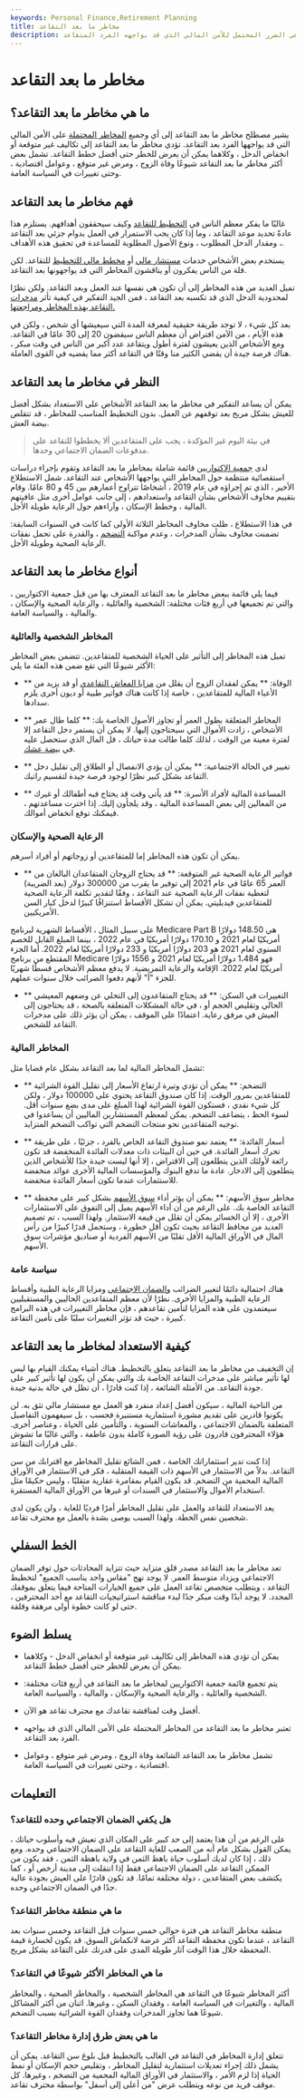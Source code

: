 ```yaml
---
keywords: Personal Finance,Retirement Planning
title: مخاطر ما بعد التقاعد
description: مخاطر ما بعد التقاعد هي الضرر المحتمل للأمن المالي الذي قد يواجهه الفرد المتقاعد.
---
```


# مخاطر ما بعد التقاعد
## ما هي مخاطر ما بعد التقاعد؟

يشير مصطلح مخاطر ما بعد التقاعد إلى أي وجميع [المخاطر المحتملة](/risk) على الأمن المالي التي قد يواجهها الفرد بعد التقاعد. تؤدي مخاطر ما بعد التقاعد إلى تكاليف غير متوقعة أو انخفاض الدخل ، وكلاهما يمكن أن يعرض للخطر حتى أفضل خطط التقاعد. تشمل بعض أكثر مخاطر ما بعد التقاعد شيوعًا وفاة الزوج ، ومرض غير متوقع ، وعوامل اقتصادية ، وحتى تغييرات في السياسة العامة.

## فهم مخاطر ما بعد التقاعد

غالبًا ما يفكر معظم الناس في [التخطيط للتقاعد](/retirement-planning) وكيف سيحققون أهدافهم. يستلزم هذا عادةً تحديد موعد التقاعد ، وما إذا كان يجب الاستمرار في العمل بدوام جزئي بعد التقاعد ، ومقدار الدخل المطلوب ، ونوع الأصول المطلوبة للمساعدة في تحقيق هذه الأهداف.

يستخدم بعض الأشخاص خدمات [مستشار مالي](/financial-advisor) أو [مخطط مالي للتخطيط](/financialplanner) للتقاعد. لكن قلة من الناس يفكرون أو يناقشون المخاطر التي قد يواجهونها بعد التقاعد.

تميل العديد من هذه المخاطر إلى أن تكون هي نفسها عند العمل وبعد التقاعد. ولكن نظرًا لمحدودية الدخل الذي قد تكسبه بعد التقاعد ، فمن الجيد التفكير في كيفية تأثر [مدخرات التقاعد بهذه المخاطر ومراجعتها.](/savings)

بعد كل شيء ، لا توجد طريقة حقيقية لمعرفة المدة التي سيعيشها أي شخص ، ولكن في هذه الأيام ، من الآمن افتراض أن معظم الناس سيقضون 20 إلى 30 عامًا في التقاعد. ومع الأشخاص الذين يعيشون لفترة أطول ويتقاعد عدد أكبر من الناس في وقت مبكر ، هناك فرصة جيدة أن يقضي الكثير منا وقتًا في التقاعد أكثر مما يقضيه في القوى العاملة.

## النظر في مخاطر ما بعد التقاعد

يمكن أن يساعد التفكير في مخاطر ما بعد التقاعد الأشخاص على الاستعداد بشكل أفضل للعيش بشكل مريح بعد توقفهم عن العمل. بدون التخطيط المناسب للمخاطر ، قد تتقلص بيضة العش.

> في بيئة اليوم غير المؤكدة ، يجب على المتقاعدين ألا يخططوا للتقاعد على مدفوعات الضمان الاجتماعي وحدها.

>

لدى [جمعية الاكتواريين](/society-actuaries-soa) قائمة شاملة بمخاطر ما بعد التقاعد وتقوم بإجراء دراسات استقصائية منتظمة حول المخاطر التي يواجهها الأشخاص عند التقاعد. شمل الاستطلاع الأخير ، الذي تم إجراؤه في عام 2019 ، أشخاصًا تتراوح أعمارهم بين 45 و 80 عامًا. وقام بتقييم مخاوف الأشخاص بشأن التقاعد واستعدادهم ، إلى جانب عوامل أخرى مثل عافيتهم المالية ، وخطط الإسكان ، وآراءهم حول الرعاية طويلة الأجل.

في هذا الاستطلاع ، ظلت مخاوف المخاطر الثلاثة الأولى كما كانت في السنوات السابقة: تضمنت مخاوف بشأن المدخرات ، وعدم مواكبة [التضخم](/inflation) ، والقدرة على تحمل نفقات الرعاية الصحية وطويلة الأجل.

## أنواع مخاطر ما بعد التقاعد

فيما يلي قائمة ببعض مخاطر ما بعد التقاعد المعترف بها من قبل جمعية الاكتواريين ، والتي تم تجميعها في أربع فئات مختلفة: الشخصية والعائلية ، والرعاية الصحية والإسكان ، والمالية ، والسياسة العامة.

### المخاطر الشخصية والعائلية

تميل هذه المخاطر إلى التأثير على الحياة الشخصية للمتقاعدين. تتضمن بعض المخاطر الأكثر شيوعًا التي تقع ضمن هذه الفئة ما يلي:

- ** الوفاة: ** يمكن لفقدان الزوج أن يقلل من [مزايا المعاش التقاعدي](/pensionplan) أو قد يزيد من الأعباء المالية للمتقاعدين ، خاصة إذا كانت هناك فواتير طبية أو ديون أخرى يلزم سدادها.

- ** المخاطر المتعلقة بطول العمر أو تجاوز الأصول الخاصة بك: ** كلما طال عمر الأشخاص ، زادت الأموال التي سيحتاجون إليها. لا يمكن أن يستمر دخل التقاعد إلا لفترة معينة من الوقت ، لذلك كلما طالت مدة حياتك ، قل المال الذي ستحصل عليه في [بيضة عشك](/nestegg).

- ** تغيير في الحالة الاجتماعية: ** يمكن أن يؤدي الانفصال أو الطلاق إلى تقليل دخل التقاعد بشكل كبير نظرًا لوجود فرصة جيدة لتقسيم راتبك.

- ** المساعدة المالية لأفراد الأسرة: ** قد يأتي وقت قد يحتاج فيه أطفالك أو غيرك من المعالين إلى بعض المساعدة المالية ، وقد يلجأون إليك. إذا اخترت مساعدتهم ، فيمكنك توقع انخفاض أموالك.

### الرعاية الصحية والإسكان

يمكن أن تكون هذه المخاطر إما للمتقاعدين أو زوجاتهم أو أفراد أسرهم.

- ** فواتير الرعاية الصحية غير المتوقعة: ** قد يحتاج الزوجان المتقاعدان البالغان من العمر 65 عامًا في عام 2021 إلى توفير ما يقرب من 300000 دولار (بعد الضريبة) لتغطية نفقات الرعاية الصحية عند التقاعد ، وفقًا لتقدير تكلفة الرعاية الصحية للمتقاعدين فيديليتي. يمكن أن تشكل الأقساط استنزافًا كبيرًا لدخل كبار السن الأمريكيين.

على سبيل المثال ، الأقساط الشهرية لبرنامج Medicare Part B هي 148.50 دولارًا أمريكيًا لعام 2021 و 170.10 دولارًا أمريكيًا في عام 2022 ، بينما المبلغ القابل للخصم السنوي لعام 2021 هو 203 دولارًا أمريكيًا و 233 دولارًا أمريكيًا لعام 2022. أما الجزء المقتطع من برنامج Medicare فهو 1،484 دولارًا أمريكيًا لعام 2021 و 1556 دولارًا أمريكيًا لعام 2022. الإقامة والرعاية التمريضية. لا يدفع معظم الأشخاص قسطًا شهريًا للجزء "أ" لأنهم دفعوا الضرائب خلال سنوات عملهم.

- ** التغييرات في السكن: ** قد يحتاج المتقاعدون إلى التخلي عن وضعهم المعيشي الحالي وتقليص الحجم أو ، في حالة المشكلات المتعلقة بالصحة ، قد يحتاجون إلى العيش في مرفق رعاية. اعتمادًا على الموقف ، يمكن أن يؤثر ذلك على مدخرات التقاعد للشخص.

### المخاطر المالية

تشمل المخاطر المالية لما بعد التقاعد بشكل عام قضايا مثل:

- ** التضخم: ** يمكن أن تؤدي وتيرة ارتفاع الأسعار إلى تقليل القوة الشرائية للمتقاعدين بمرور الوقت. إذا كان صندوق التقاعد يحتوي على 100000 دولار ، ولكن كل شيء نقدي ، فستكون القوة الشرائية لهذا المبلغ على مدى بضع سنوات أقل. لسوء الحظ ، يتضاعف التضخم. يمكن لمعظم المستشارين الماليين أن يساعدوا في توجيه المتقاعدين نحو منتجات التضخم التي تواكب التضخم المتزايد.

- ** أسعار الفائدة: ** يعتمد نمو صندوق التقاعد الخاص بالفرد ، جزئيًا ، على طريقة تحرك أسعار الفائدة. في حين أن البيئات ذات معدلات الفائدة المنخفضة قد تكون رائعة لأولئك الذين يتطلعون إلى الاقتراض ، إلا أنها ليست جيدة جدًا للأشخاص الذين يتطلعون إلى الادخار. عادة ما تدفع البنوك والمؤسسات المالية الأخرى عوائد منخفضة للاستثمارات عندما تكون أسعار الفائدة منخفضة.

- ** مخاطر سوق الأسهم: ** يمكن أن يؤثر أداء [سوق الأسهم](/stockmarket) بشكل كبير على محفظة التقاعد الخاصة بك. على الرغم من أن أداء الأسهم يميل إلى التفوق على الاستثمارات الأخرى ، إلا أن الخسائر يمكن أن تقلل من قيمة الاستثمار. ولهذا السبب ، تم تصميم العديد من محافظ التقاعد بحيث تكون أقل خطورة ، وستحمل قدرًا كبيرًا من رأس المال في الأوراق المالية الأقل تقلبًا من الأسهم الفردية أو صناديق مؤشرات سوق الأسهم.

### سياسة عامة

هناك احتمالية دائمًا لتغيير الضرائب [والضمان الاجتماعي](/social-security-benefits) ومزايا الرعاية الطبية وأقساط الرعاية الطبية والمزايا الأخرى. نظرًا لأن معظم المتقاعدين الحاليين والمستقبليين سيعتمدون على هذه المزايا لتأمين تقاعدهم ، فإن مخاطر التغييرات في هذه البرامج كبيرة ، حيث قد تؤثر التغييرات سلبًا على تأمين التقاعد.

## كيفية الاستعداد لمخاطر ما بعد التقاعد

إن التخفيف من مخاطر ما بعد التقاعد يتعلق بالتخطيط. هناك أشياء يمكنك القيام بها ليس لها تأثير مباشر على مدخرات التقاعد الخاصة بك والتي يمكن أن يكون لها تأثير كبير على جودة التقاعد. من الأمثلة الشائعة ، إذا كنت قادرًا ، أن تظل في حالة بدنية جيدة.

من الناحية المالية ، سيكون أفضل إعداد منفرد هو العمل مع مستشار مالي تثق به. لن يكونوا قادرين على تقديم مشورة استثمارية مستنيرة فحسب ، بل سيفهمون التفاصيل المتعلقة بالضمان الاجتماعي ، والمعاشات السنوية ، والتأمين على الحياة ، وعناصر أخرى. هؤلاء المحترفون قادرون على رؤية الصورة كاملة بدون عاطفة ، والتي غالبًا ما تشوش على قرارات التقاعد.

إذا كنت تدير استثماراتك الخاصة ، فمن الشائع تقليل المخاطر مع اقترابك من سن التقاعد. بدلاً من الاستثمار في الأسهم ذات القيمة المتقلبة ، فكر في الاستثمار في الأوراق المالية المحمية من التضخم. قد يكون القيام بمقامرة عقارية متقلبًا ، وليس حكيمًا مثل استخدام الأموال والاستثمار في السندات أو غيرها من الأوراق المالية المستقرة.

يعد الاستعداد للتقاعد والعمل على تقليل المخاطر أمرًا فرديًا للغاية ، ولن يكون لدى شخصين نفس الخطة. ولهذا السبب يوصى بشدة بالعمل مع محترف تقاعد.

## الخط السفلي

تعد مخاطر ما بعد التقاعد مصدر قلق متزايد حيث تتزايد المحادثات حول توفر الضمان الاجتماعي ويزداد متوسط العمر. لا يوجد نهج "مقاس واحد يناسب الجميع" لتخطيط التقاعد ، ويتطلب متخصص تقاعد العمل على جميع الخيارات المتاحة فيما يتعلق بموقفك المحدد. لا يوجد أبدًا وقت مبكر جدًا لبدء مناقشة استراتيجيات التقاعد مع أحد المحترفين ، حتى لو كانت خطوة أولى مرهقة وقلقة.

## يسلط الضوء

- يمكن أن تؤدي هذه المخاطر إلى تكاليف غير متوقعة أو انخفاض الدخل - وكلاهما يمكن أن يعرض للخطر حتى أفضل خطط التقاعد.

- يتم تجميع قائمة جمعية الاكتواريين لمخاطر ما بعد التقاعد في أربع فئات مختلفة: الشخصية والعائلية ، والرعاية الصحية والإسكان ، والمالية ، والسياسة العامة.

- أفضل وقت لمناقشة تقاعدك مع محترف تقاعد هو الآن.

- تعتبر مخاطر ما بعد التقاعد من المخاطر المحتملة على الأمن المالي الذي قد يواجهه الفرد بعد التقاعد.

- تشمل مخاطر ما بعد التقاعد الشائعة وفاة الزوج ، ومرض غير متوقع ، وعوامل اقتصادية ، وحتى تغييرات في السياسة العامة.

## التعليمات

### هل يكفي الضمان الاجتماعي وحده للتقاعد؟

على الرغم من أن هذا يعتمد إلى حد كبير على المكان الذي تعيش فيه وأسلوب حياتك ، يمكن القول بشكل عام أنه من الصعب للغاية التقاعد على الضمان الاجتماعي وحده. ومع ذلك ، إذا كان لديك أسلوب حياة باهظ الثمن في ولاية باهظة الثمن ، فقد يكون من الممكن التقاعد على الضمان الاجتماعي فقط إذا انتقلت إلى مدينة أرخص أو ، كما يكتشف بعض المتقاعدين ، دولة مختلفة تمامًا. قد تكون قادرًا على العيش بجودة عالية جدًا في الضمان الاجتماعي وحده.

### ما هي منطقة مخاطر التقاعد؟

منطقة مخاطر التقاعد هي فترة حوالي خمس سنوات قبل التقاعد وخمس سنوات بعد التقاعد ، عندما تكون محفظة التقاعد أكثر عرضة لانكماش السوق. قد يكون لخسارة قيمة المحفظة خلال هذا الوقت آثار طويلة المدى على قدرتك على التقاعد بشكل مريح.

### ما هي المخاطر الأكثر شيوعًا في التقاعد؟

أكثر المخاطر شيوعًا في التقاعد هي المخاطر الشخصية ، والمخاطر الصحية ، والمخاطر المالية ، والتغيرات في السياسة العامة ، وفقدان السكن ، وغيرها. اثنان من أكثر المشاكل شيوعًا هما تجاوز المدخرات وفقدان القوة الشرائية بسبب التضخم.

### ما هي بعض طرق إدارة مخاطر التقاعد؟

تتعلق إدارة المخاطر في التقاعد في الغالب بالتخطيط قبل بلوغ سن التقاعد. يمكن أن يشمل ذلك إجراء تعديلات استثمارية لتقليل المخاطر ، وتقليص حجم الإسكان أو نمط الحياة إذا لزم الأمر ، والاستثمار في الأوراق المالية المحمية من التضخم ، وغيرها. كل موقف فريد من نوعه ويتطلب عرض "من أعلى إلى أسفل" بواسطة محترف تقاعد.


